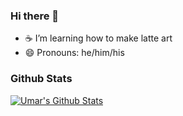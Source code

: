 ### Hi there 👋

- ☕ I’m learning how to make latte art
- 😄 Pronouns: he/him/his

### Github Stats

[![Umar's Github Stats](https://github-readme-stats.vercel.app/api?username=umarhadi&count_private=true&theme=react&show_icons=true)](https://github.com/umarhadi)
